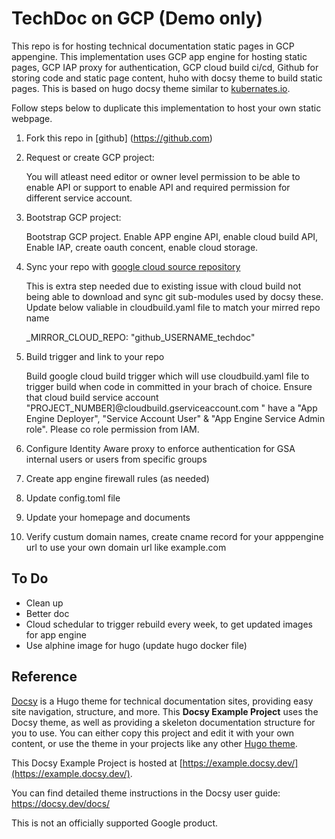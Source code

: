 
# TechDoc on GCP (Demo only)

This repo is for hosting technical documentation static pages in GCP appengine. This implementation uses GCP app engine for hosting static pages, GCP IAP proxy for authentication, GCP cloud build ci/cd, Github for storing code and static page content, huho with docsy theme to build static pages. This is based on hugo docsy theme similar to [kubernates.io](https://kubernetes.io/).

Follow steps below to duplicate this implementation to host your own static webpage. 

1. Fork this repo in [github] (https://github.com)

2. Request or create GCP project:

     You will atleast need editor or owner level permission to be able to enable API or support to enable API and required permission for different service account. 

3. Bootstrap GCP project:

     Bootstrap GCP project. Enable APP engine API, enable cloud build API, Enable IAP, create oauth concent, enable cloud storage. 

4. Sync your repo with [google cloud source repository](https://source.cloud.google.com/)

     This is extra step needed due to existing issue with cloud build not being able to download and sync git sub-modules used by docsy these. Update below valiable in cloudbuild.yaml file to match your mirred repo name

     _MIRROR_CLOUD_REPO: "github_USERNAME_techdoc"

5. Build trigger and link to your repo

     Build google cloud build trigger which will use cloudbuild.yaml file to trigger build when code in committed in your brach of choice. Ensure that cloud build service account "PROJECT_NUMBER]@cloudbuild.gserviceaccount.com " have a "App Engine Deployer",  "Service Account User" &  "App Engine Service Admin role". Please co role permission from IAM. 

6. Configure Identity Aware proxy to enforce authentication for GSA internal users or users from specific groups

7. Create app engine firewall rules (as needed)

8. Update config.toml file

9. Update your homepage and documents

10. Verify custum domain names, create cname record for your apppengine url to use your own domain url like example.com


## To Do

* Clean up
* Better doc
* Cloud schedular to trigger rebuild every week, to get updated images for app engine
* Use alphine image for hugo (update hugo docker file)







## Reference 

[Docsy](https://github.com/google/docsy) is a Hugo theme for technical documentation sites, providing easy site navigation, structure, and more. This **Docsy Example Project** uses the Docsy theme, as well as providing a skeleton documentation structure for you to use. You can either copy this project and edit it with your own content, or use the theme in your projects like any other [Hugo theme](https://gohugo.io/themes/installing-and-using-themes/).

This Docsy Example Project is hosted at [https://example.docsy.dev/](https://example.docsy.dev/).

You can find detailed theme instructions in the Docsy user guide: https://docsy.dev/docs/

This is not an officially supported Google product. 